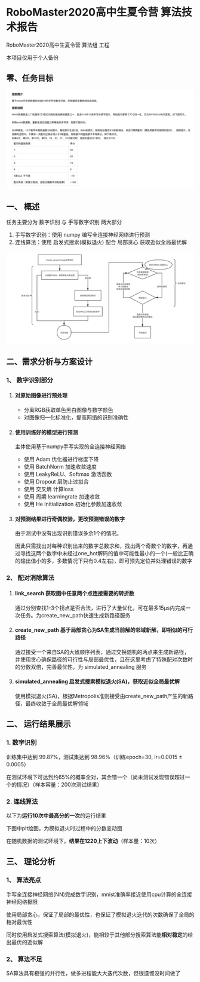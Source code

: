 # RoboMaster2020高中生夏令营 算法技术报告 



RoboMaster2020高中生夏令营 算法组 工程

本项目仅用于个人备份



## 零、任务目标

![](https://raw.githubusercontent.com/233a344a455/2020RMSCamp-Algorithm/master/alg.png)



## 一、 概述

任务主要分为 数字识别 与 手写数字识别 两大部分

1. 手写数字识别：使用 numpy 编写全连接神经网络进行预测
2. 连线算法：使用 启发式搜索(模拟退火) 配合 局部贪心 获取近似全局最优解

![](https://raw.githubusercontent.com/233a344a455/2020RMSCamp-Algorithm/master/flow_chart.png)

## 二、需求分析与方案设计

### 1、 数字识别部分

1. #### 对原始图像进行预处理

   - 分离RGB获取单色黑白图像与数字颜色
   - 对图像归一化标准化，提高网络的识别准确性

2. #### 使用训练好的模型进行预测

   主体使用基于numpy手写实现的全连接神经网络

   - 使用 Adam 优化器进行梯度下降
   - 使用 BatchNorm 加速收敛速度
   - 使用 LeakyReLU、Softmax 激活函数
   - 使用 Dropout 层防止过拟合
   - 使用 交叉熵 计算loss
   - 使用 周期 learningrate 加速收敛
   - 使用 He Initialization 初始化参数加速收敛

3. #### 对预测结果进行奇偶校验，更改预测错误的数字

   由于测试中没有出现识别错误多余1个的情况。

   因此只需找出对每种识别出来的数字总数求和，找出两个奇数个的数字，再通过寻找这两个数字中未经过one_hot解码的值中可能性最小的一个(一般比正确的输出值小的多，多数情况下只有0.4左右)，即可预先定位并处理错误的数字

### 2、 配对消除算法

1. #### link_search 获取图中任意两个点连接需要的转折数

   通过分别查找1-3个拐点是否合法，进行了大量优化，可在最多15µs内完成一次任务。为create_new_path快速生成新路径服务

2. #### create_new_path 基于局部贪心为SA生成当前解的邻域新解，即相似的可行路径

   通过接受一个来自SA的大致顺序列表，通过交换随机的两点来生成新路径，并使用贪心确保路径的可行性与局部最优性，且在这里考虑了特殊配对次数时的分数双倍，完善最优性。为 simulated_annealing 服务

3. #### simulated_annealing 启发式搜索模拟退火(SA)，获取近似全局最优解

   使用模拟退火(SA)，根据Metropolis准则接受由create_new_path产生的新路径，最终收敛于全局最优解领域

   

## 二、 运行结果展示

### 1. 数字识别

训练集中达到 99.87%，测试集达到 98.96%（训练epoch=30, lr=0.0015 ± 0.0005）

在测试环境下可达到约65%的概率全对，其余错一个（尚未测试发现错误超过一个的情况）（样本容量：200次测试结果）

### 2. 连线算法

以下为**运行10次中最高分的一次**的运行结果

下图中plt绘图，为模拟退火时过程中的分数变动图

在随机数据的测试环境下，**结果在1220上下波动**（样本量：10次）



## 三、 理论分析

### 1、 算法亮点

手写全连接神经网络(NN)完成数字识别，mnist准确率接近使用cpu计算的全连接神经网络极限

使用局部贪心，保证了局部的最优性，也保证了模拟退火迭代的次数确保了全局的相对最优性

同时使用启发式搜索算法(模拟退火)，能相较于其他部分搜索算法能**相对稳定**的给出最优的近似解

### 2、 算法不足

SA算法具有极强的并行性，做多进程能大大迭代次数，但很遗憾没时间做了



